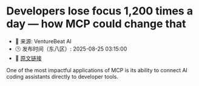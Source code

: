 # Developers lose focus 1,200 times a day — how MCP could change that
- 📅 来源: VentureBeat AI
- 🕒 发布时间（东八区）: 2025-08-25 03:15:00
- 🔗 [原文链接](https://venturebeat.com/ai/developers-lose-focus-1200-times-a-day-how-mcp-could-change-that/)

One of the most impactful applications of MCP is its ability to connect AI coding assistants directly to developer tools.
